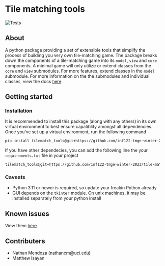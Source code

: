 # Tile matching tools

![Tests](https://github.com/inf122-tmge-winter-2023/tile-matching-tools/actions/workflows/package-test.yml/badge.svg)

## About

A python package providing a set of extensible tools that simplify the process of building you very own tile-matching game. The package breaks down the components of a tile-matching game into its `model`, `view` and `core` components. A minimal game will only utilize or extend classes from the `core` and `view` submodules. For more features, extend classes in the `model` submodule. For more information on the the submodules and individual classes, view the docs [here](https://inf122-tmge-winter-2023.github.io/tilematch-tools-docs/)

## Getting started

### Installation

It is recommended to install this package (along with any others) in its own virtual environment to best ensure capatiblity amongst all dependencies. Once you've set up a virtual environment, run the following command 

```bash
pip install tilematch_tools@git+https://github.com/inf122-tmge-winter-2023/tile-matching-tools
```

If you have other dependecies, you can add the following line the your `requirements.txt` file in your project

```bash
tilematch_tools@git+https://github.com/inf122-tmge-winter-2023/tile-matching-tools
```

### Caveats

- Python 3.11 or newer is required, so update your freakin Python already
- GUI depends on the `tkinter` module. On unix machines, it may be installed separately from your python install

## Known issues

View them [here](https://github.com/inf122-tmge-winter-2023/tile-matching-tools/issues)

## Contributers

- Nathan Mendoza (nathancm@uci.edu)
- Matthew Isayan
